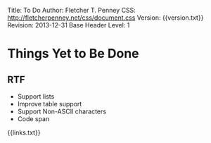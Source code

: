 Title:	To Do
Author:	Fletcher T. Penney
CSS:	http://fletcherpenney.net/css/document.css
Version:	{{version.txt}}
Revision:	2013-12-31
Base Header Level:	1

# Things Yet to Be Done #

## RTF ##

* Support lists
* Improve table support
* Support Non-ASCII characters
* Code span

{{links.txt}}
